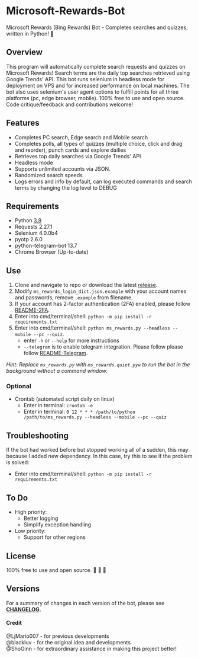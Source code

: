 # Microsoft-Rewards-Bot

Microsoft Rewards (Bing Rewards) Bot - Completes searches and quizzes, written in Python! :raised_hands:

## Overview

This program will automatically complete search requests and quizzes on Microsoft Rewards! Search terms are the daily top searches retrieved using Google Trends' API. This bot runs selenium in headless mode for deployment on VPS and for increased performance on local machines. The bot also uses selenium's user agent options to fulfill points for all three platforms (pc, edge browser, mobile). 100% free to use and open source. Code critique/feedback and contributions welcome!

## Features
- Completes PC search, Edge search and Mobile search
- Completes polls, all types of quizzes (multiple choice, click and drag and reorder), punch cards and explore dailies
- Retrieves top daily searches via Google Trends' API
- Headless mode
- Supports unlimited accounts via JSON.
- Randomized search speeds
- Logs errors and info by default, can log executed commands and search terms by changing the log level to DEBUG

## Requirements
- Python          		[3.9](https://www.python.org/downloads/)
- Requests        		2.27.1
- Selenium        		4.0.0b4
- pyotp           		2.6.0
- python-telegram-bot	13.7
- Chrome Browser  		(Up-to-date)

## Use

1.  Clone and navigate to repo or download the latest [release](https://github.com/tmxkn1/Microsoft-Rewards-Bot/releases).
2.  Modify `ms_rewards_login_dict.json.example` with your account names and passwords,
    remove `.example` from filename.
3.  If your account has 2-factor authentication (2FA) enabled, please follow [README-2FA](README-2FA.md).
4.  Enter into cmd/terminal/shell: `python -m pip install -r requirements.txt`
5.  Enter into cmd/terminal/shell: `python ms_rewards.py --headless --mobile --pc --quiz`.
    - enter `-h` or `--help` for more instructions
    - `--telegram` is to enable telegram integration. Please follow please follow [README-Telegram](README-Telegram.md).

*Hint: Replace `ms_rewards.py` with `ms_rewards.quiet.pyw` to run the bot in the background without a command window.*
### Optional
- Crontab (automated script daily on linux)
    - Enter in terminal: `crontab -e`
    - Enter in terminal: `0 12 * * * /path/to/python /path/to/ms_rewards.py --headless --mobile --pc --quiz`


## Troubleshooting

If the bot had worked before but stopped working all of a sudden, this may because I added new dependency. In this case, try this to see if the problem is solved:

- Enter into cmd/terminal/shell: `python -m pip install -r requirements.txt`

## To Do

- High priority:
  - Better logging
  - Simplify exception handling
- Low priority:
  - Support for other regions

## License

100% free to use and open source. :see_no_evil: :hear_no_evil: :speak_no_evil:

## Versions

For a summary of changes in each version of the bot, please see
**[CHANGELOG](CHANGELOG.md).**

#### Credit

@LjMario007 - for previous developments<br />
@blackluv - for the original idea and developments<br />
@ShoGinn - for extraordinary assistance in making this project better!